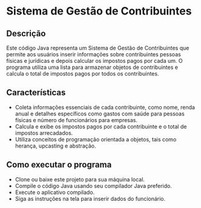 # Sistema de Gestão de Contribuintes

## Descrição

Este código Java representa um Sistema de Gestão de Contribuintes que permite aos usuários inserir informações sobre contribuintes pessoas físicas e jurídicas e depois calcular os impostos pagos por cada um. O programa utiliza uma lista para armazenar objetos de contribuintes e calcula o total de impostos pagos por todos os contribuintes.

## Características

- Coleta informações essenciais de cada contribuinte, como nome, renda anual e detalhes específicos como gastos com saúde para pessoas físicas e número de funcionários para empresas.
- Calcula e exibe os impostos pagos por cada contribuinte e o total de impostos arrecadados.
- Utiliza conceitos de programação orientada a objetos, tais como herança, upcasting e abstração.
  
## Como executar o programa
- Clone ou baixe este projeto para sua máquina local.
- Compile o código Java usando seu compilador Java preferido.
- Execute o aplicativo compilado.
- Siga as instruções na tela para inserir dados do funcionário.

